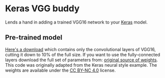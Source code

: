 Keras VGG buddy
===============
Lends a hand in adding a trained VGG16 network to your [Keras](http://keras.io/) model.

Pre-trained model
-----------------
[Here's a download](
https://github.com/awentzonline/keras-vgg-buddy/releases/download/0.0.1/vgg16_weights.h5)
which contains only the convolutional layers of VGG16, cutting it down to 10% of the full size.
If you want to use the fully-connected layers download the full set of parameters from:
[original source of weights](https://gist.github.com/baraldilorenzo/07d7802847aaad0a35d3).
This code was originally adapted from the Keras neural style example. The weights
are available under the [CC BY-NC 4.0](http://creativecommons.org/licenses/by-nc/4.0/)
license.

